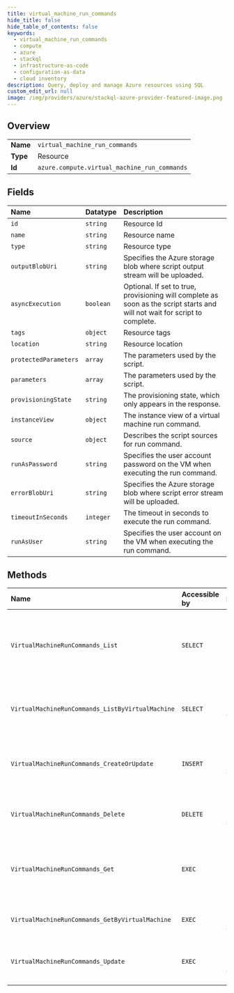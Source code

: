 ```yaml
---
title: virtual_machine_run_commands
hide_title: false
hide_table_of_contents: false
keywords:
  - virtual_machine_run_commands
  - compute
  - azure    
  - stackql
  - infrastructure-as-code
  - configuration-as-data
  - cloud inventory
description: Query, deploy and manage Azure resources using SQL
custom_edit_url: null
image: /img/providers/azure/stackql-azure-provider-featured-image.png
---
```

  
    

## Overview
<table><tbody>
<tr><td><b>Name</b></td><td><code>virtual_machine_run_commands</code></td></tr>
<tr><td><b>Type</b></td><td>Resource</td></tr>
<tr><td><b>Id</b></td><td><code>azure.compute.virtual_machine_run_commands</code></td></tr>
</tbody></table>

## Fields
| Name | Datatype | Description |
|:-----|:---------|:------------|
| `id` | `string` | Resource Id |
| `name` | `string` | Resource name |
| `type` | `string` | Resource type |
| `outputBlobUri` | `string` | Specifies the Azure storage blob where script output stream will be uploaded. |
| `asyncExecution` | `boolean` | Optional. If set to true, provisioning will complete as soon as the script starts and will not wait for script to complete. |
| `tags` | `object` | Resource tags |
| `location` | `string` | Resource location |
| `protectedParameters` | `array` | The parameters used by the script. |
| `parameters` | `array` | The parameters used by the script. |
| `provisioningState` | `string` | The provisioning state, which only appears in the response. |
| `instanceView` | `object` | The instance view of a virtual machine run command. |
| `source` | `object` | Describes the script sources for run command. |
| `runAsPassword` | `string` | Specifies the user account password on the VM when executing the run command. |
| `errorBlobUri` | `string` | Specifies the Azure storage blob where script error stream will be uploaded. |
| `timeoutInSeconds` | `integer` | The timeout in seconds to execute the run command. |
| `runAsUser` | `string` | Specifies the user account on the VM when executing the run command. |
## Methods
| Name | Accessible by | Required Params | Description |
|:-----|:--------------|:----------------|:------------|
| `VirtualMachineRunCommands_List` | `SELECT` | `location, subscriptionId` | Lists all available run commands for a subscription in a location. |
| `VirtualMachineRunCommands_ListByVirtualMachine` | `SELECT` | `resourceGroupName, subscriptionId, vmName` | The operation to get all run commands of a Virtual Machine. |
| `VirtualMachineRunCommands_CreateOrUpdate` | `INSERT` | `resourceGroupName, runCommandName, subscriptionId, vmName` | The operation to create or update the run command. |
| `VirtualMachineRunCommands_Delete` | `DELETE` | `resourceGroupName, runCommandName, subscriptionId, vmName` | The operation to delete the run command. |
| `VirtualMachineRunCommands_Get` | `EXEC` | `commandId, location, subscriptionId` | Gets specific run command for a subscription in a location. |
| `VirtualMachineRunCommands_GetByVirtualMachine` | `EXEC` | `resourceGroupName, runCommandName, subscriptionId, vmName` | The operation to get the run command. |
| `VirtualMachineRunCommands_Update` | `EXEC` | `resourceGroupName, runCommandName, subscriptionId, vmName` | The operation to update the run command. |

